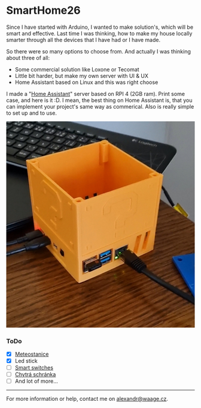 # SmartHome26
<!-- Small talk -->
Since I have started with Arduino, I wanted to make solution's, which will be smart and effective. Last time I was thinking, how to make my house locally smarter through all the devices that I have had or I have made.

<!-- About project, tech specs -->
So there were so many options to choose from. And actually I was thinking about three of all:
* Some commercial solution like Loxone or Tecomat
* Little bit harder, but make my own server with UI & UX
* Home Assistant based on Linux and this was right choose

I made a "[Home Assistant](https://www.home-assistant.io/)" server based on RPI 4 (2GB ram). Print some case, and here is it :D. I mean, the best thing on Home Assistant is, that you can implement your project's same way as commerical. Also is really simple to set up and to use.

![Server photo](/Server/server-photo.jpg)

<!-- ToDo -->
### ToDo
* [x] [Meteostanice](/Meteostanice/)
* [x] Led stick
* [ ] [Smart switches](https://sonoff.tech/)
* [ ] [Chytrá schránka](/Chytrá_schránka/)
* [ ] And lot of more...

<!-- Info -->
---
For more information or help, contact me on [alexandr@waage.cz](mailto:alexandr@waage.cz).
